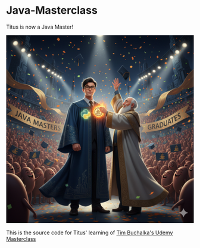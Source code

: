# Java-Masterclass

Titus is now a Java Master!

<p align="center">
    <img src="./images/JavaMasterclass.png">
</p>

This is the source code for Titus' learning of [Tim Buchalka's Udemy Masterclass](https://www.udemy.com/course/java-the-complete-java-developer-course/)